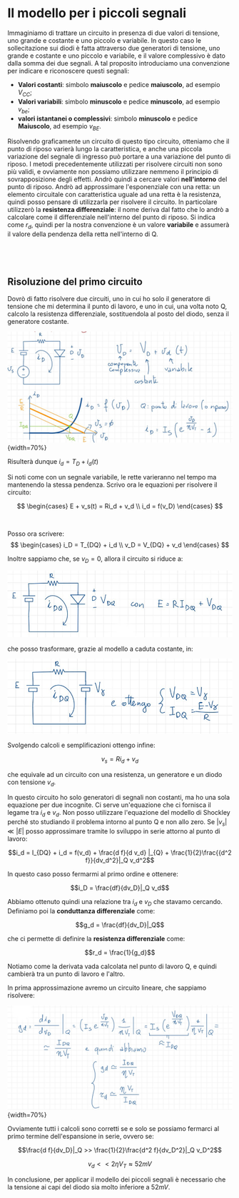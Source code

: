 # Il modello per i piccoli segnali

Immaginiamo di trattare un circuito in presenza di due valori di tensione, uno grande e costante e uno piccolo e variabile. In questo caso le sollecitazione sui diodi è fatta attraverso due generatori di tensione, uno grande e costante e uno piccolo e variabile, e il valore complessivo è dato dalla somma dei due segnali. A tal proposito introduciamo una convenzione per indicare e riconoscere questi segnali:

- **Valori costanti**: simbolo **maiuscolo** e pedice **maiuscolo**, ad esempio $V_{CC}$;
- **Valori variabili**: simbolo **minuscolo** e pedice **minuscolo**, ad esempio $v_{be}$;
- **valori istantanei o complessivi**: simbolo **minuscolo** e pedice **Maiuscolo**, ad esempio $v_{BE}$.

Risolvendo graficamente un circuito di questo tipo circuito, otteniamo che il punto di riposo varierà lungo la caratteristica, e anche una piccola variazione del segnale di ingresso può portare a una variazione del punto di riposo. I metodi precedentemente utilizzati per risolvere circuiti non sono più validi, e ovviamente non possiamo utilizzare nemmeno il principio di sovrapposizione degli effetti.
Andrò quindi a cercare valori **nell'intorno** del punto di riposo. Andrò ad approssimare l'esponenziale con una retta: un elemento circuitale con caratteristica uguale ad una retta è la resistenza, quindi posso pensare di utilizzarla per risolvere il circuito. In particolare utilizzerò la **resistenza differenziale**: il nome deriva dal fatto che lo andrò a calcolare come il differenziale nell'interno del punto di riposo. Si indica come $r_d$, quindi per la nostra convenzione è un valore **variabile** e assumerà il valore della pendenza della retta nell'interno di Q.

$$\qquad$$
$$\qquad$$

## Risoluzione del primo circuito

Dovrò di fatto risolvere due circuiti, uno in cui ho solo il generatore di tensione che mi determina il punto di lavoro, e  uno in cui, una volta noto Q, calcolo la resistenza differenziale, sostituendola al posto del diodo, senza il generatore costante.

![Circuito in analisi](../images/12_ModelloPiccoliSegnali/Circuito.png){width=70%}

Risulterà dunque $i_d = T_D + i_d(t)$

Si noti come con un segnale variabile, le rette varieranno nel tempo ma mantenendo la stessa pendenza. Scrivo ora le equazioni per risolvere il circuito:

$$
\begin{cases}
E + v_s(t) = Ri_d + v_d \\
i_d = f(v_D)
\end{cases}
$$

$$\qquad$$

Posso ora scrivere:
$$
\begin{cases}
i_D = T_{DQ} + i_d \\
v_D = V_{DQ} + v_d
\end{cases}
$$

Inoltre sappiamo che, se $v_D = 0$, allora il circuito si riduce a:

![Circuito semplificato](../images/12_ModelloPiccoliSegnali/CircSemplificato.jpeg)

che posso trasformare, grazie al modello a caduta costante, in:

![Circuito a cui è stato applicato il modello a caduta costante](../images/12_ModelloPiccoliSegnali/circ2.jpeg)

Svolgendo calcoli e semplificazioni ottengo infine:

$$v_s = Ri_d + v_d$$

che equivale ad un circuito con una resistenza, un generatore e un diodo con tensione $v_d$.

In questo circuito ho solo generatori di segnali non costanti, ma ho una sola equazione per due incognite. Ci serve un'equazione che ci fornisca il legame tra $i_d$ e $v_d$.
Non posso utilizzare l'equazione del modello di Shockley perché sto studiando il problema intorno al punto Q e non allo zero. Se $|v_s| \ll |E|$ posso approssimare tramite lo sviluppo in serie attorno al punto di lavoro:

$$i_d = I_{DQ} + i_d = f(v_d) + \frac{d f}{d v_d} |_{Q} + \frac{1}{2}\frac{{d^2 f}}{dv_d^2}|_Q v_d^2$$

In questo caso posso fermarmi al primo ordine e ottenere:

$$i_D = \frac{df}{dv_D}|_Q v_d$$

Abbiamo ottenuto quindi una relazione tra $i_d$ e $v_D$ che stavamo cercando.
Definiamo poi la **conduttanza differenziale** come:

$$g_d = \frac{df}{dv_D}|_Q$$

che ci permette di definire la **resistenza differenziale** come:

$$r_d = \frac{1}{g_d}$$

Notiamo come la derivata vada calcolata nel punto di lavoro Q, e quindi cambierà tra un punto di lavoro e l'altro.

In prima approssimazione avremo un circuito lineare, che sappiamo risolvere:

![Equazioni del circuito lineare risultante](../images/12_ModelloPiccoliSegnali/Calcoli.png){width=70%}

Ovviamente tutti i calcoli sono corretti se e solo se possiamo fermarci al primo termine dell'espansione in serie, ovvero se:

$$\frac{d f}{dv_D}|_Q >> \frac{1}{2}\frac{d^2 f}{dv_D^2}|_Q v_D^2$$

$$v_d << 2\eta V_T \approx 52mV$$

In conclusione, per applicar il modello dei piccoli segnali è necessario che la tensione ai capi del diodo sia molto inferiore a $52mV$.
